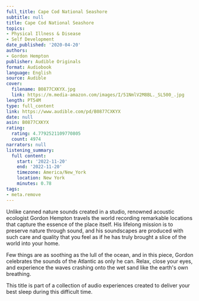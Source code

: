 ```yaml
---
full_title: Cape Cod National Seashore
subtitle: null
title: Cape Cod National Seashore
topics:
- Physical Illness & Disease
- Self Development
date_published: '2020-04-20'
authors:
- Gordon Hempton
publisher: Audible Originals
format: Audiobook
language: English
source: Audible
cover:
  filename: B0877CXKYX.jpg
  link: https://m.media-amazon.com/images/I/51NmlV2M8BL._SL500_.jpg
length: PT54M
type: full_content
link: https://www.audible.com/pd/B0877CXKYX
date: null
asin: B0877CXKYX
rating:
  rating: 4.7792521109770805
  count: 4974
narrators: null
listening_summary:
  full content:
    start: '2022-11-20'
    end: '2022-11-20'
    timezone: America/New_York
    location: New York
    minutes: 0.78
tags:
- meta.remove
---
```

Unlike canned nature sounds created in a studio, renowned acoustic ecologist Gordon Hempton travels the world recording remarkable locations that capture the essence of the place itself. His lifelong mission is to preserve nature through sound, and his soundscapes are produced with such care and quality that you feel as if he has truly brought a slice of the world into your home.

Few things are as soothing as the lull of the ocean, and in this piece, Gordon celebrates the sounds of the Atlantic as only he can. Relax, close your eyes, and experience the waves crashing onto the wet sand like the earth's own breathing.

This title is part of a collection of audio experiences created to deliver your best sleep during this difficult time.


